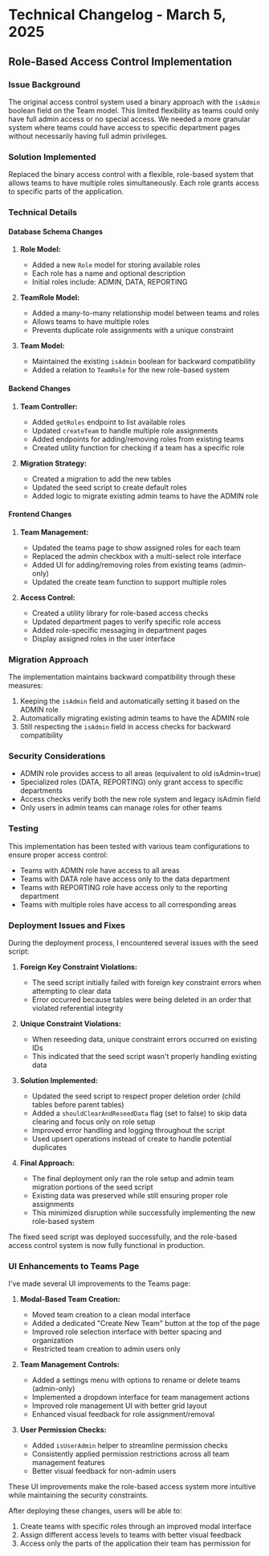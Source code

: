 # Technical Changelog - March 5, 2025

## Role-Based Access Control Implementation

### Issue Background
The original access control system used a binary approach with the `isAdmin` boolean field on the Team model. This limited flexibility as teams could only have full admin access or no special access. We needed a more granular system where teams could have access to specific department pages without necessarily having full admin privileges.

### Solution Implemented
Replaced the binary access control with a flexible, role-based system that allows teams to have multiple roles simultaneously. Each role grants access to specific parts of the application.

### Technical Details

#### Database Schema Changes
1. **Role Model:**
   - Added a new `Role` model for storing available roles
   - Each role has a name and optional description
   - Initial roles include: ADMIN, DATA, REPORTING

2. **TeamRole Model:**
   - Added a many-to-many relationship model between teams and roles
   - Allows teams to have multiple roles
   - Prevents duplicate role assignments with a unique constraint

3. **Team Model:**
   - Maintained the existing `isAdmin` boolean for backward compatibility
   - Added a relation to `TeamRole` for the new role-based system

#### Backend Changes
1. **Team Controller:**
   - Added `getRoles` endpoint to list available roles
   - Updated `createTeam` to handle multiple role assignments
   - Added endpoints for adding/removing roles from existing teams
   - Created utility function for checking if a team has a specific role

2. **Migration Strategy:**
   - Created a migration to add the new tables
   - Updated the seed script to create default roles
   - Added logic to migrate existing admin teams to have the ADMIN role

#### Frontend Changes
1. **Team Management:**
   - Updated the teams page to show assigned roles for each team
   - Replaced the admin checkbox with a multi-select role interface
   - Added UI for adding/removing roles from existing teams (admin-only)
   - Updated the create team function to support multiple roles

2. **Access Control:**
   - Created a utility library for role-based access checks
   - Updated department pages to verify specific role access
   - Added role-specific messaging in department pages
   - Display assigned roles in the user interface

### Migration Approach
The implementation maintains backward compatibility through these measures:
1. Keeping the `isAdmin` field and automatically setting it based on the ADMIN role
2. Automatically migrating existing admin teams to have the ADMIN role
3. Still respecting the `isAdmin` field in access checks for backward compatibility

### Security Considerations
- ADMIN role provides access to all areas (equivalent to old isAdmin=true)
- Specialized roles (DATA, REPORTING) only grant access to specific departments
- Access checks verify both the new role system and legacy isAdmin field
- Only users in admin teams can manage roles for other teams

### Testing
This implementation has been tested with various team configurations to ensure proper access control:
- Teams with ADMIN role have access to all areas
- Teams with DATA role have access only to the data department
- Teams with REPORTING role have access only to the reporting department
- Teams with multiple roles have access to all corresponding areas



### Deployment Issues and Fixes

During the deployment process, I encountered several issues with the seed script:

1. **Foreign Key Constraint Violations:**
   - The seed script initially failed with foreign key constraint errors when attempting to clear data
   - Error occurred because tables were being deleted in an order that violated referential integrity

2. **Unique Constraint Violations:**
   - When reseeding data, unique constraint errors occurred on existing IDs
   - This indicated that the seed script wasn't properly handling existing data

3. **Solution Implemented:**
   - Updated the seed script to respect proper deletion order (child tables before parent tables)
   - Added a `shouldClearAndReseedData` flag (set to false) to skip data clearing and focus only on role setup
   - Improved error handling and logging throughout the script
   - Used upsert operations instead of create to handle potential duplicates

4. **Final Approach:**
   - The final deployment only ran the role setup and admin team migration portions of the seed script
   - Existing data was preserved while still ensuring proper role assignments
   - This minimized disruption while successfully implementing the new role-based system

The fixed seed script was deployed successfully, and the role-based access control system is now fully functional in production.

### UI Enhancements to Teams Page

I've made several UI improvements to the Teams page:

1. **Modal-Based Team Creation:**
   - Moved team creation to a clean modal interface
   - Added a dedicated "Create New Team" button at the top of the page
   - Improved role selection interface with better spacing and organization
   - Restricted team creation to admin users only

2. **Team Management Controls:**
   - Added a settings menu with options to rename or delete teams (admin-only)
   - Implemented a dropdown interface for team management actions
   - Improved role management UI with better grid layout
   - Enhanced visual feedback for role assignment/removal
   
3. **User Permission Checks:**
   - Added `isUserAdmin` helper to streamline permission checks
   - Consistently applied permission restrictions across all team management features
   - Better visual feedback for non-admin users

These UI improvements make the role-based access system more intuitive while maintaining the security constraints.

After deploying these changes, users will be able to:
1. Create teams with specific roles through an improved modal interface
2. Assign different access levels to teams with better visual feedback
3. Access only the parts of the application their team has permission for